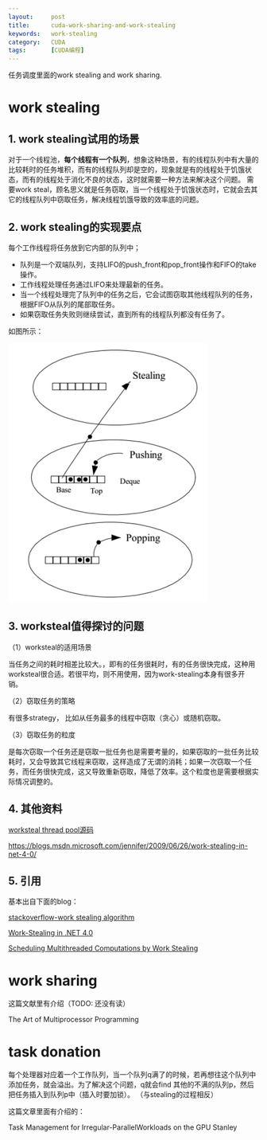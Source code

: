```yaml
---
layout:     post
title:      cuda-work-sharing-and-work-stealing
keywords:   work-stealing
category:   CUDA
tags:		[CUDA编程]
---
```


任务调度里面的work stealing and work sharing.


# work stealing


## 1. work stealing试用的场景

对于一个线程池，**每个线程有一个队列**，想象这种场景，有的线程队列中有大量的比较耗时的任务堆积，而有的线程队列却是空的，现象就是有的线程处于饥饿状态，而有的线程处于消化不良的状态，这时就需要一种方法来解决这个问题。
需要work steal，顾名思义就是任务窃取，当一个线程处于饥饿状态时，它就会去其它的线程队列中窃取任务，解决线程饥饿导致的效率底的问题。




## 2. work stealing的实现要点

每个工作线程将任务放到它内部的队列中；
- 队列是一个双端队列，支持LIFO的push_front和pop_front操作和FIFO的take操作。
- 工作线程处理任务通过LIFO来处理最新的任务。
- 当一个线程处理完了队列中的任务之后，它会试图窃取其他线程队列的任务，根据FIFO从队列的尾部取任务。
- 如果窃取任务失败则继续尝试，直到所有的线程队列都没有任务了。

如图所示：

![](/images/cuda/work-stealing-1.png)


## 3. worksteal值得探讨的问题 

（1）worksteal的适用场景

当任务之间的耗时相差比较大。，即有的任务很耗时，有的任务很快完成，这种用worksteal很合适。若很平均，则不用使用，因为work-stealing本身有很多开销。

（2）窃取任务的策略

有很多strategy， 比如从任务最多的线程中窃取（贪心）或随机窃取。

（3）窃取任务的粒度 

是每次窃取一个任务还是窃取一批任务也是需要考量的，如果窃取的一批任务比较耗时，又会导致其它线程来窃取，这样造成了无谓的消耗；如果一次窃取一个任务，而任务很快完成，这又导致重新窃取，降低了效率。这个粒度也是需要根据实际情况调整的。


## 4. 其他资料

[worksteal thread pool源码](https://github.com/qicosmos/cosmos/tree/master/worksteal)

https://blogs.msdn.microsoft.com/jennifer/2009/06/26/work-stealing-in-net-4-0/

## 5. 引用

基本出自下面的blog：

[stackoverflow-work stealing algorithm](https://stackoverflow.com/questions/9081382/work-stealing-algorithm)

[Work-Stealing in .NET 4.0](https://www.cnblogs.com/qicosmos/archive/2015/11/18/4975454.html)

[Scheduling Multithreaded Computations by Work Stealing](http://supertech.csail.mit.edu/papers/steal.pdf)



# work sharing

这篇文献里有介绍（TODO: 还没有读）

 The Art of Multiprocessor Programming



 # task donation

每个处理器对应着一个工作队列，当一个队列q满了的时候，若再想往这个队列中添加任务，就会溢出。为了解决这个问题，q就会find 其他的不满的队列p，然后把任务插入到队列p中（插入时要加锁）。
（与stealing的过程相反）

这篇文章里面有介绍的：

 Task Management for Irregular-ParallelWorkloads on the GPU Stanley